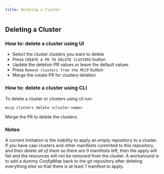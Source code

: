 ```yaml
---
title: Deleting a Cluster
---
```


## Deleting a Cluster

### How to: delete a cluster using UI

- Select the cluster clusters you want to delete
- Press `CREATE A PR TO DELETE CLUSTERS` button
- Update the deletion PR values or leave the default values
- Press `Remove clusters from the MCCP` button
- Merge the create PR for clusters deletion

### How to: delete a cluster using CLI

To delete a cluster or clusters using cli run:
```
mccp clusters delete <cluster-name>
```

Merge the PR to delete the clusters.

### Notes
A current limitation is the inability to apply an _empty_ repository to a cluster. If you have capi clusters and other manifests commited to this repository, and then _delete all of them_ so there are 0 manifests left, then the apply will fail and the resources will not be removed from the cluster.
A workaround is to add a dummy *ConfigMap* back to the git repository after deleting everything else so that there is at least 1 manifest to apply.